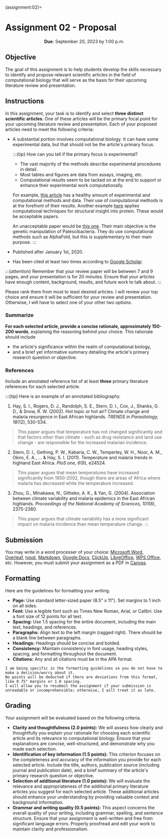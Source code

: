 <!-- markdownlint-disable MD041 MD036 MD024 MD022 -->

(assignment:02)=
# Assignment 02 - Proposal

<p style="text-align: center;">
    <strong>Due</strong></a>: September 20, 2023 by 1:00 p.m.
</p>

## Objective

The goal of this assignment is to help students develop the skills necessary to identify and propose relevant scientific articles in the field of computational biology that will serve as the basis for their upcoming literature review and presentation.

## Instructions

In this assignment, your task is to identify and select **three distinct scientific articles**.
One of these articles will be the primary focal point for your upcoming literature review and presentation.
Each of your proposed articles need to meet the following criteria:

- A substantial portion involves computational biology.
  It can have some experimental data, but that should not be the article's primary focus.

  :::{tip}
  How can you tell if the primary focus is experimental?

    - The vast majority of the methods describe experimental procedures in detail.
    - Most tables and figures are data from assays, imaging, etc.
    - Computational results seem to be tacked on at the end to support or enhance their experimental work computationally.

  For example, [this article](https://doi.org/10.7554/eLife.88229.2) has a healthy amount of experimental and computational methods and data.
  Their use of computational methods is at the forefront of their results.
  Another example [here](https://doi.org/10.7554/eLife.90773.2) applies computational techniques for structural insight into protein.
  These would be acceptable papers.

  An unacceptable paper would be [this one](https://doi.org/10.1016/j.cell.2023.08.017).
  Their main objective is the genetic manipulation of Patescibacteria.
  They do use computational methods such as AlphaFold, but this is supplementary to their main purpose.
  :::

- Published after January 1st, 2020.
- Has been cited at least two times according to [Google Scholar](https://scholar.google.com/).

:::{attention}
Remember that your review paper will be between 7 and 9 pages, and your presentation is for 20 minutes.
Ensure that your articles have enough content, background, results, and future work to talk about.
:::

Please rank them from most to least desired articles.
I will review your top choice and ensure it will be sufficient for your review and presentation.
Otherwise, I will have to select one of your other two options.

### Summarize

**For each selected article, provide a concise rationale, approximately 150-200 words**, explaining the reasoning behind your choice.
This rationale should include

- the article's significance within the realm of computational biology,
- and a brief yet informative summary detailing the article's primary research question or objective.

### References

Include an annotated reference list of at least **three** primary literature references for each selected article.

:::{tip}
Here is an example of an annotated bibliography.

1. Hay, S. I., Rogers, D. J., Randolph, S. E., Stern, D. I., Cox, J., Shanks, G. D., & Snow, R. W. (2002). Hot topic or hot air? Climate change and malaria resurgence in East African highlands. *TRENDS in Parasitology, 18*(12), 530-534.

> This paper argues that temperature has not changed significantly and that factors other than climate - such as drug resistance and land use change - are responsible for the increased malarian incidence.

2. Stern, D. I., Gething, P. W., Kabaria, C. W., Temperley, W. H., Noor, A. M., Okiro, E. A., ... & Hay, S. I. (2011). Temperature and malaria trends in highland East Africa. *PloS one, 6*(9), e24524.

> This paper argues that mean temperatures have increased significantly from 1950-2002, though there are areas of Africa where malaria has decreased while the temperature increased.

3. Zhou, G., Minakawa, N., Githeko, A. K., & Yan, G. (2004). Association between climate variability and malaria epidemics in the East African highlands. *Proceedings of the National Academy of Sciences, 101*(8), 2375-2380.

> This paper argues that climate variability has a more significant impact on malaria incidence than mean temperature change.
:::

## Submission

You may write in a word processer of your choice: [Microsoft Word](https://www.microsoft.com/en-us/microsoft-365/word), [Overleaf](https://www.overleaf.com/), [typst](https://typst.app/), [Markdown](https://www.markdownguide.org/), [Google Docs](https://docs.google.com/), [ClickUp](https://clickup.com/), [LibreOffice](https://www.libreoffice.org/), [WPS Office](https://www.wps.com/), etc.
However, you must submit your assignment as a PDF in [Canvas](https://canvas.pitt.edu/).

## Formatting

Here are the guidelines for formatting your writing.

- **Page:** Use standard letter-sized paper (8.5" x 11").
  Set margins to 1 inch on all sides.
- **Font:** Use a legible font such as Times New Roman, Arial, or Calibri.
  Use a font size of 12 points for all text.
- **Spacing:** Use 1.5 spacing for the entire document, including the main text, headings, and references.
- **Paragraphs:** Align text to the left margin (ragged right).
  There should be a blank line between paragraphs.
- **Headings:** Headings should be concise and bolded.
- **Consistency:** Maintain consistency in font usage, heading styles, spacing, and formatting throughout the document.
- **Citations:** Any and all citations must be in the APA format.

```{note}
I am being specific in the formatting guidelines so you do not have to make a decision/worry about it.
No points will be deducted if there are deviations from this format, like 0.75" margins or 1.0 spacing.
I will allow you to resubmit the assignment if your submission is unreadable or incomprehensible; otherwise, I will treat it as late.
```

## Grading

Your assignment will be evaluated based on the following criteria.

- **Clarity and thoughtfulness (2.0 points):**
  We will assess how clearly and thoughtfully you explain your rationale for choosing each scientific article and its relevance to computational biology.
  Ensure that your explanations are concise, well-structured, and demonstrate why you made each selection.
- **Identification of key information (1.5 points):**
  This criterion focuses on the completeness and accuracy of the information you provide for each selected article.
  Include the title, authors, publication source (including journal and publication date), and a brief summary of the article's primary research question or objective.
- **Selection of additional literature (1.0 points):**
  We will evaluate the relevance and appropriateness of the additional primary literature articles you suggest for each selected article.
  These additional articles should enhance your understanding by providing valuable context and background information.
- **Grammar and writing quality (0.5 points):**
  This aspect concerns the overall quality of your writing, including grammar, spelling, and sentence structure.
  Ensure that your assignment is well-written and free from significant language errors.
  Properly proofread and edit your work to maintain clarity and professionalism.

